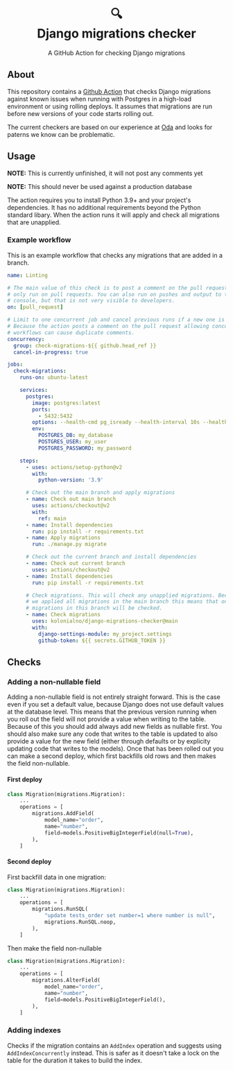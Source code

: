 <h1 align="center">
  🔍<br>
  Django migrations checker
</h1>

<p align="center">
  A GitHub Action for checking Django migrations
</p>

## About

This repository contains a [Github Action](https://github.com/features/actions)
that checks Django migrations against known issues when running with Postgres
in a high-load environment or using rolling deploys. It assumes that migrations
are run before new versions of your code starts rolling out.

The current checkers are based on our experience at [Oda](https://oda.com/) and
looks for paterns we know can be problematic.

## Usage

**NOTE:** This is currently unfinished, it will not post any comments yet

**NOTE:** This should never be used against a production database

The action requires you to install Python 3.9+ and your project's dependencies.
It has no additional requirements beyond the Python standard libary. When the
action runs it will apply and check all migrations that are unapplied.


### Example workflow

This is an example workflow that checks any migrations that are added in a
branch.


```yaml
name: Linting

# The main value of this check is to post a comment on the pull request, so
# only run on pull requests. You can also run on pushes and output to the
# console, but that is not very visible to developers.
on: [pull_request]

# Limit to one concurrent job and cancel previous runs if a new one is started.
# Because the action posts a comment on the pull request allowing concurrent
# workflows can cause duplicate comments.
concurrency:
  group: check-migrations-${{ github.head_ref }}
  cancel-in-progress: true

jobs:
  check-migrations:
    runs-on: ubuntu-latest

    services:
      postgres:
        image: postgres:latest
        ports:
          - 5432:5432
        options: --health-cmd pg_isready --health-interval 10s --health-timeout 5s --health-retries 5
        env:
          POSTGRES_DB: my_database
          POSTGRES_USER: my_user
          POSTGRES_PASSWORD: my_password

    steps:
      - uses: actions/setup-python@v2
        with:
          python-version: '3.9'

      # Check out the main branch and apply migrations
      - name: Check out main branch
        uses: actions/checkout@v2
        with:
          ref: main
      - name: Install dependencies
        run: pip install -r requirements.txt
      - name: Apply migrations
        run: ./manage.py migrate

      # Check out the current branch and install dependencies
      - name: Check out current branch
        uses: actions/checkout@v2
      - name: Install dependencies
        run: pip install -r requirements.txt

      # Check migrations. This will check any unapplied migrations. Because
      # we applied all migrations in the main branch this means that only new
      # migrations in this branch will be checked.
      - name: Check migrations
        uses: kolonialno/django-migrations-checker@main
        with:
          django-settings-module: my_project.settings
          github-token: ${{ secrets.GITHUB_TOKEN }}
```

## Checks

### Adding a non-nullable field

Adding a non-nullable field is not entirely straight forward. This is the case
even if you set a default value, because Django does not use default values at
the database level. This means that the previous version running when you roll
out the field will not provide a value when writing to the table. Because of
this you should add always add new fields as nullable first. You should also
make sure any code that writes to the table is updated to also provide a value
for the new field (either through defaults or by explicity updating code that
writes to the models). Once that has been rolled out you can make a second
deploy, which first backfills old rows and then makes the field non-nullable.

#### First deploy

```python
class Migration(migrations.Migration):
    ...
    operations = [
        migrations.AddField(
            model_name="order",
            name="number",
            field=models.PositiveBigIntegerField(null=True),
        ),
    ]
```

#### Second deploy

First backfill data in one migration:

```python
class Migration(migrations.Migration):
    ...
    operations = [
        migrations.RunSQL(
            "update tests_order set number=1 where number is null",
            migrations.RunSQL.noop,
        ),
    ]
```

Then make the field non-nullable

```python
class Migration(migrations.Migration):
    ...
    operations = [
        migrations.AlterField(
            model_name="order",
            name="number",
            field=models.PositiveBigIntegerField(),
        ),
    ]
```


### Adding indexes

Checks if the migration contains an `AddIndex` operation and suggests using
`AddIndexConcurrently` instead. This is safer as it doesn't take a lock on the
table for the duration it takes to build the index.
